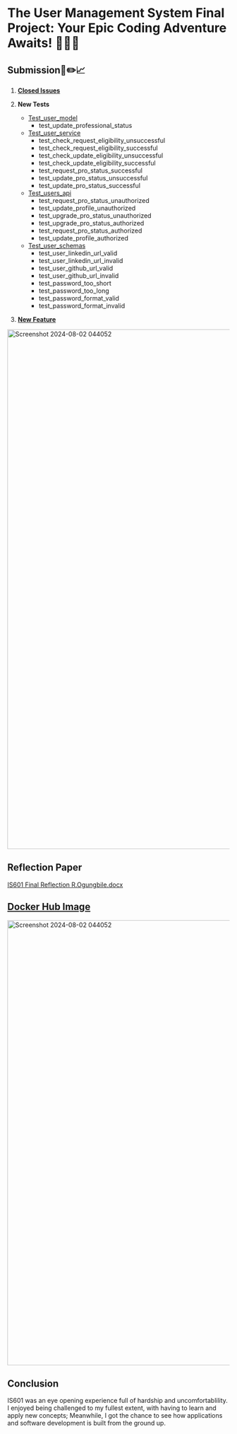 

# The User Management System Final Project: Your Epic Coding Adventure Awaits! 🎉✨🔥


## Submission📝✏️📈

1. [**Closed Issues**](https://github.com/Rachwumi/IS601FinalRepo/issues?q=is%3Aissue+is%3Aclosed)

2. **New Tests**
    - [Test_user_model](https://github.com/Rachwumi/IS601FinalRepo/blob/main/tests/test_models/test_user_model.py)
        - test_update_professional_status
    - [Test_user_service](https://github.com/Rachwumi/IS601FinalRepo/blob/main/tests/test_services/test_user_service.py)
        - test_check_request_eligibility_unsuccessful
        - test_check_request_eligibility_successful
        - test_check_update_eligibility_unsuccessful
        - test_check_update_eligibility_successful
        - test_request_pro_status_successful
        - test_update_pro_status_unsuccessful
        - test_update_pro_status_successful
    - [Test_users_api](https://github.com/Rachwumi/IS601FinalRepo/blob/main/tests/test_api/test_users_api.py)
        - test_request_pro_status_unauthorized
        - test_update_profile_unauthorized
        - test_upgrade_pro_status_unauthorized
        - test_upgrade_pro_status_authorized
        - test_request_pro_status_authorized
        - test_update_profile_authorized
    - [Test_user_schemas](https://github.com/Rachwumi/IS601FinalRepo/blob/main/tests/test_schemas/test_user_schemas.py)
        - test_user_linkedin_url_valid
        - test_user_linkedin_url_invalid
        - test_user_github_url_valid
        - test_user_github_url_invalid
        - test_password_too_short
        - test_password_too_long
        - test_password_format_valid
        - test_password_format_invalid
3. [**New Feature**](https://github.com/Rachwumi/IS601FinalRepo/tree/user-profile-feature)

<img width="1176" alt="Screenshot 2024-08-02 044052" src="https://github.com/user-attachments/assets/5344d8be-20ae-42d3-8521-c47f1ee5812a">

## Reflection Paper
[IS601 Final Reflection R.Ogungbile.docx](https://github.com/user-attachments/files/16472368/IS601.Final.Reflection.R.Ogungbile.docx)

## [Docker Hub Image](https://hub.docker.com/repository/docker/rachealogungbile2024/is601final/general) 

<img width="1007" alt="Screenshot 2024-08-02 044052" src="https://github.com/user-attachments/assets/000b10d6-76d6-4fe5-905b-84b6531392c3">

## Conclusion

IS601 was an eye opening experience full of hardship and uncomfortablility. I enjoyed being challenged to my fullest extent, with having to learn and apply new concepts; Meanwhile, I got the chance to see how applications and software development is built from the ground up.
